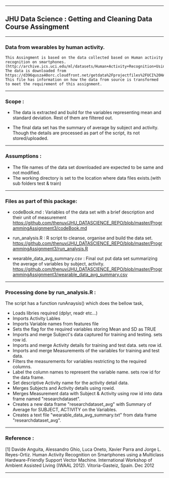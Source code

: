 ______________________________________________________________________________________________________________
## JHU Data Science : Getting and Cleaning Data Course Assingment

______________________________________________________________________________________________________________
###  Data from wearables by human activity.

	This Assingment is based on the data collected based on Human activity recognition on smartphones. 
	(http://archive.ics.uci.edu/ml/datasets/Human+Activity+Recognition+Using+Smartphones)
	The data is downloaded from https://d396qusza40orc.cloudfront.net/getdata%2Fprojectfiles%2FUCI%20HAR%20Dataset.zip
	This file has information on how the data from source is transformed to meet the requirement of this assignment.
	

______________________________________________________________________________________________________________
### Scope :

*	The data is extracted and build for the variables representing mean and standard deviation.
	Rest of them are filtered out. 
	
*	The final data set has the summary of average by subject and activity. 
	Though the details are processed as part of the script, its not stored/uploaded.
	

______________________________________________________________________________________________________________
### Assumptions :

*	The file names of the data set downloaded are expected to be same and not modified. 
*	The working directory is set to the location where data files exists.(with sub folders test & train)
	

______________________________________________________________________________________________________________
### Files as part of this package:

* codeBook.md : Variables of the data set with a brief description and their unit of measurement
	https://github.com/thenuv/JHU_DATASCIENCE_REPO/blob/master/ProgrammingAssignment3/codeBook.md

* run_analysis.R : R script to cleanse, organise and build the data set.
	https://github.com/thenuv/JHU_DATASCIENCE_REPO/blob/master/ProgrammingAssignment3/run_analysis.R

* wearable_data_avg_summary.csv : Final out put data set summarizing the average of variables by subject, activity.
	https://github.com/thenuv/JHU_DATASCIENCE_REPO/blob/master/ProgrammingAssignment3/wearable_data_avg_summary.csv

	
______________________________________________________________________________________________________________
### Processing done by run_analysis.R :

The script has a function runAnaysis() which does the bellow task,

* Loads libries required (dplyr, readr etc...)
* Imports Activity Lables
* Imports Variable names from features file 
* Sets the flag for the required variables storing Mean and SD as TRUE
* Imports and merge Subject's data captured for training and testing. sets row id.
* Imports and merge Activity details for training and test data. sets row id.
* Imports and merge Measurements of the variables for training and test data.
* Filters the measurements for variables restricting to the required columns.
* Label the column names to represent the variable name. sets row id for the data frame.
* Set descriptive Activity name for the activity detail data.
* Merges Subjects and Activity details using rowid.
* Merges Measurement data with Subject & Activity using row id into data frame named "researchdataset".
* Creates a new data frame "researchdataset_avg" with Summary of Average for SUBJECT, ACTIVITY on the Variables.
* Creates a text file "wearable_data_avg_summary.txt" from data frame "researchdataset_avg".

______________________________________________________________________________________________________________
### Reference : 

[1] Davide Anguita, Alessandro Ghio, Luca Oneto, Xavier Parra and Jorge L. Reyes-Ortiz. Human Activity Recognition on Smartphones using a Multiclass Hardware-Friendly Support Vector Machine. International Workshop of Ambient Assisted Living (IWAAL 2012). Vitoria-Gasteiz, Spain. Dec 2012

______________________________________________________________________________________________________________